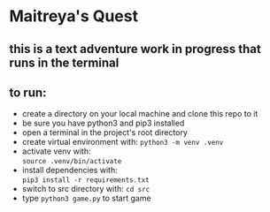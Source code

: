 # Maitreya's Quest
## this is a text adventure work in progress that runs in the terminal  

## to run:  
- create a directory on your local machine and clone this repo to it  
- be sure you have python3 and pip3 installed  
- open a terminal in the project's root directory     
- create virtual environment with: 
 ```python3 -m venv .venv```  
- activate venv with:  
 ```source .venv/bin/activate```     
- install dependencies with:  
```pip3 install -r requirements.txt```    
- switch to src directory with: 
```cd src```  
- type ```python3 game.py``` to start game
